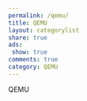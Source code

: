 ```yaml
---
permalink: /qemu/
title: QEMU
layout: categorylist
share: true
ads:
 show: true
comments: true
category: QEMU
---
```

QEMU

<!--more-->
